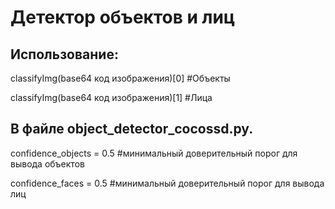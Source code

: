 # Детектор объектов и лиц
## Использование:

classifyImg(base64 код изображения)[0] #Объекты

classifyImg(base64 код изображения)[1] #Лица

## В файле object_detector_cocossd.py.
confidence_objects = 0.5 #минимальный доверительный порог для вывода объектов

confidence_faces = 0.5 #минимальный доверительный порог для вывода лиц
